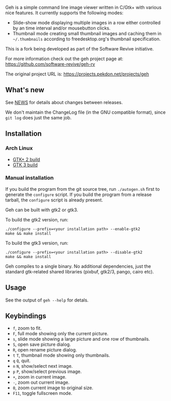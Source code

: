 Geh is a simple command line image viewer written in C/Gtk+ with
various nice features. It currently supports the following modes:

 * Slide-show mode displaying multiple images in a row either
   controlled by an time interval and/or mousebutton clicks.
 * Thumbnail mode creating small thumbnail images and caching them
   in `~/.thumbnails` according to freedesktop.org's thumbnail
   specification.

This is a fork being developed as part of the Software Revive initiative.

For more information check out the geh project page at:
https://github.com/software-revive/geh-rv

The original project URL is:
https://projects.pekdon.net/projects/geh

## What's new

See [NEWS](NEWS) for details about changes between releases.

We don't maintain the ChangeLog file (in the GNU compatible format), since
`git log` does just the same job.

## Installation

### Arch Linux

 - [GTK+ 2 build](https://aur.archlinux.org/packages/geh-gtk2-git)
 - [GTK 3 build](https://aur.archlinux.org/packages/geh-git)

### Manual installation

If you build the program from the git source tree, run `./autogen.sh` first to
generate the `configure` script. If you build the program from a release
tarball, the `configure` script is already present.

Geh can be built with gtk2 or gtk3.

To build the gtk2 version, run:

    ./configure --prefix=<your installation path> --enable-gtk2
    make && make install

To build the gtk3 version, run:

    ./configure --prefix=<your installation path> --disable-gtk2
    make && make install

Geh compiles to a single binary. No additional dependencies, just the standard
gtk-related shared libraries (pixbuf, gtk2/3, pango, cairo etc).

## Usage

See the output of `geh --help` for detals.

## Keybindings

 * `f`, zoom to fit.
 * `F`, full mode showing only the current picture.
 * `s`, slide mode showing a large picture and one row of thumbnails.
 * `S`, open save picture dialog.
 * `R`, open rename picture dialog.
 * `t` `T`, thumbnail mode showing only thumbnails.
 * `q` `Q`, quit.
 * `n` `N`, show/select next image.
 * `p` `P`, show/select previous image.
 * `+`, zoom in current image.
 * `-`, zoom out current image.
 * `0`, zoom current image to original size.
 * `F11`, toggle fullscreen mode.

